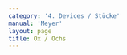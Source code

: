 ```yaml
---
category: '4. Devices / Stücke'
manual: 'Meyer'
layout: page
title: Ox / Ochs
---
```


<link rel="import" href="/bower_components/polymer/polymer.html">
<link rel="import" href="shared-styles.html">

<dom-module id="{{ page.url | split:'/' | last | remove: '.html' }}-element">
  <template>
    <style include="shared-styles">
      :host {
        display: block;

        padding: 10px;
      }
    </style>

    <div class="card">

      <h1>{{ page.title }}</h1>

      <h2>First Device</h2>
      <blockquote><p>The first of two is when you approach against your opponent with the Plunge Strike, which plunges as you hold your point toward him, and hold it steady (as was taught above) so that your thrust is obviously indicated, from which as soon as you can reach your opponent to attack, be it from below or above, wrathful or high traverse, as is shown through the lines, you will now attack through them from one side striking either high traverse or diagonally against him, be it with long or short edge or with the flat. This you bring on forcefully and nimbly Before him, and must force unto him so that he can not come to other work without your leave, then if he would soon try to work against you, then you will already be at his throat with travelling after, cuts, hits, and similar work following, with which you let no work be accomplished, thus now from this lesson’s elementary basis, an example of how to judge this in both attacking and travelling after will be given:
The first of two is when you approach against your opponent with the Plunge Strike, which plunges as you hold your point toward him, and hold it steady (as was taught above) so that your thrust is obviously indicated, from which as soon as you can reach your opponent to attack, be it from below or above, wrathful or high traverse, as is shown through the lines,
you will now attack through them from one side striking either high traverse or diagonally against him, be it with long or short edge or with the flat.
This you bring on forcefully and nimbly Before him, and must force unto him so that he can not come to other work without your leave,
then if he would soon try to work against you, then you will already be at his throat with travelling after, cuts, hits, and similar work following, with which you let no work be accomplished, thus now from this lesson’s elementary basis, an example of how to judge this in both attacking and travelling after will be given:</p></blockquote>


      <h2>Second Device</h2>
      <blockquote><p>In the pre-fencing when you have come into the guard of the Ox through a plunge, then strike (as soon as you can reach him) a serious and forceful Wrath Strike from your right to his left ear with a long right foot step, as soon as the strike touches or hits, then almost twitch off again and strike over against his left arm, also with the long edge, but with this strike step with your left foot to his right and take your head out to the side behind your blade, just then he may be ready either to strike or otherwise with his sword stretched out ahead to displace, so at first let your blade hang behind you from your right arm, and meanwhile twitch your grip over your head to your right and take his blade (he is stretched out from striking or displacing) with your long edge or flat and strongly and forcefully high traverse out from your right to his left so that you break out fully with your blade, and in this outward stride let your blade fly above again in a traverse over your head against his left ear, from there twitch your sword over your head again and strike a strong strike swinging in to his right ear with the flat outward, in a flat strike as shown by the larger figure on the right hand side of illustration K, also mark diligently that you step fully out with the left foot to his right side in this strike, from this flatstrike or Bounce Strike twitch your sword high over your head, keeping your hands high, and let the blade fly over with the long edge to his right arm, and yet don’t impact, but traverse nimbly to his left ear while stepping back with the right foot, and sign off. This play, when you have arranged it thus, gives you thus the cut held (as taught above) in reserve, with which you can make more room, either in fencing the full play, or onward in taking another part.</p></blockquote>

      <img class="card-image" src="/manuals/meyer/images/Meyer_1570_Longsword_K.jpg">

      <h2>Third Device</h2>
      <blockquote><p>Note that in the onset when you can reach your opponent from the Ox, as was just taught, then twitch your sword over your head and slash a strong and well aimed high traverse from your right with the flat outward to his left ear, yet from there twitch over your head and slash with an outward flat from the other side, also high traversing here. After these two strikes fence to what you think is a good opportunity. Thus you can always attack crosswise and against each other, which also leads out of fencing.</p></blockquote>

      <h2>Fourth Device</h2>
      <blockquote><p>At times you can also, as opportunity allows, attack seriously from one side high traversing to the other, and this on one side somewhat with the long edge, on the other with the short edge or flat. At the last thus also mark where one would be rushed in this guard, so that you cannot bring any element into the before, then shoot forward just then into his face with a step forward in the long point, and in this shooting forward turn the long edge against his oncoming strike and, as soon as you engage, wind on his sword to the next opening.</p></blockquote>

    </div>
  </template>

  <script>
    Polymer({
      is: '{{ page.url | split:'/' | last | remove: '.html' }}-element',
    });
  </script>
</dom-module>
